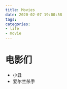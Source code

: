 ```yaml
---
title: Movies
date: 2020-02-07 19:00:58
tags:
categories:
- life
- movie
---
```


# 电影们

- 小丑
- 爱尔兰杀手